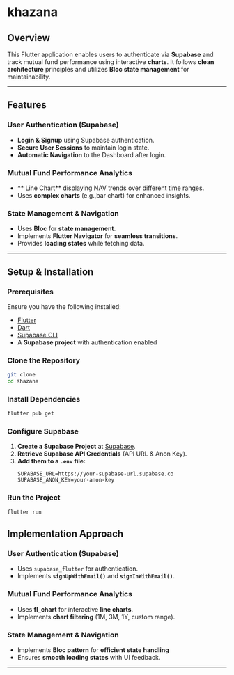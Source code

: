 # khazana 


##  Overview
This Flutter application enables users to authenticate via **Supabase** and track mutual fund 
performance using interactive **charts**. It follows **clean architecture** principles and utilizes 
**Bloc state management** for maintainability.

---

##  Features
###  User Authentication (Supabase)
- **Login & Signup** using Supabase authentication.
- **Secure User Sessions** to maintain login state.
- **Automatic Navigation** to the Dashboard after login.

###  Mutual Fund Performance Analytics
- ** Line Chart** displaying NAV trends over different time ranges.
- Uses **complex charts** (e.g.,bar chart) for enhanced insights.

###  State Management & Navigation
- Uses **Bloc** for **state management**.
- Implements **Flutter Navigator** for **seamless transitions**.
- Provides **loading states** while fetching data.

---

##  Setup & Installation

###  Prerequisites
Ensure you have the following installed:
- [Flutter](https://flutter.dev/docs/get-started/install)
- [Dart](https://dart.dev/get-dart)
- [Supabase CLI](https://supabase.com/docs/guides/cli)
- A **Supabase project** with authentication enabled

###  Clone the Repository
```sh
git clone 
cd Khazana
```

###  Install Dependencies
```sh
flutter pub get
```

###  Configure Supabase
1. **Create a Supabase Project** at [Supabase](https://supabase.com).
2. **Retrieve Supabase API Credentials** (API URL & Anon Key).
3. **Add them to a `.env` file:**
   ```env
   SUPABASE_URL=https://your-supabase-url.supabase.co
   SUPABASE_ANON_KEY=your-anon-key
   ```

###  Run the Project
```sh
flutter run
```

##  Implementation Approach

###  User Authentication (Supabase)
- Uses `supabase_flutter` for authentication.
- Implements **`signUpWithEmail()`** and **`signInWithEmail()`**.

###  Mutual Fund Performance Analytics
- Uses **fl_chart** for interactive **line charts**.
- Implements **chart filtering** (1M, 3M, 1Y, custom range).

### State Management & Navigation
- Implements **Bloc pattern** for **efficient state handling**
- Ensures **smooth loading states** with UI feedback.

---




